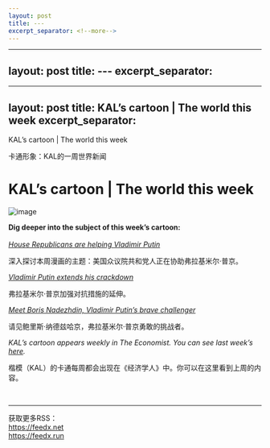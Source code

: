 ```yaml
---
layout: post
title: ---
excerpt_separator: <!--more-->
---
```



<!--more-->

---
layout: post
title: ---
excerpt_separator: <!--more-->
---


<!--more-->

---
layout: post
title: KAL’s cartoon | The world this week
excerpt_separator: <!--more-->
---


<!--more-->

KAL’s cartoon | The world this week

卡通形象：KAL的一周世界新闻


# KAL’s cartoon | The world this week

![image](https://images.weserv.nl/?url=www.economist.com/img/b/1280/882/90/media-assets/image/20240210_WWD000.png)

<div></div><p><b>Dig deeper into the subject of this week’s cartoon:</b><br/><br/><a href="https://www.economist.com/leaders/2024/02/07/house-republicans-are-helping-vladimir-putin"><i>House Republicans are helping Vladimir Putin</i></a></p>

深入探讨本周漫画的主题：美国众议院共和党人正在协助弗拉基米尔·普京。


<p><a href="https://www.economist.com/europe/2024/02/08/vladimir-putin-extends-his-crackdown"><i>Vladimir Putin extends his crackdown</i></a></p>

弗拉基米尔·普京加强对抗措施的延伸。


<p><a href="https://www.economist.com/europe/2024/02/01/meet-boris-nadezhdin-vladimir-putins-brave-challenger"><i>Meet Boris Nadezhdin, Vladimir Putin’s brave challenger</i></a></p>

请见鲍里斯·纳德兹哈京，弗拉基米尔·普京勇敢的挑战者。


<p><i>KAL’s cartoon appears weekly in The Economist. You can see last week’s <a href="https://www.economist.com/the-world-this-week/2024/02/01/kals-cartoon">here</a>.</i></p>

楷模（KAL）的卡通每周都会出现在《经济学人》中。你可以在这里看到上周的内容。


<br/><hr/><div>获取更多RSS：<br/><a href="https://feedx.net" style="color: orange;" target="_blank">https://feedx.net</a> <br/><a href="https://feedx.run" style="color: orange;" target="_blank">https://feedx.run</a><br/></div>